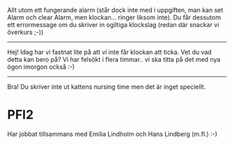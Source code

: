  Allt utom ett fungerande alarm (står dock inte med i uppgiften, man kan
set Alarm och clear Alarm, men klockan... ringer liksom inte). Du får
dessutom ett errormessage om du skriver in ogiltiga klockslag (redan där
snackar vi överkurs ;-))

----

Hej! Idag har vi fastnat lite på att vi inte får klockan att ticka. Vet du vad detta kan bero på?
Vi har felsökt i flera timmar.. vi ska titta på det med nya ögon imorgon också :-)

----

Bra! Du skriver inte ut kattens nursing time men det är inget speciellt.

# PFI2
Har jobbat tillsammans med Emilia Lindholm och Hans Lindberg (m.fl.) :-)
